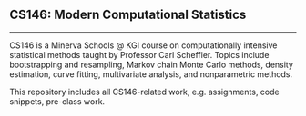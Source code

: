 ## CS146: Modern Computational Statistics
<hr>
CS146 is a Minerva Schools @ KGI course on computationally intensive statistical methods taught by Professor Carl Scheffler. Topics include bootstrapping and resampling, Markov chain Monte Carlo methods, density estimation, curve fitting, multivariate analysis, and nonparametric methods.


This repository includes all CS146-related work, e.g. assignments, code snippets, pre-class work.
